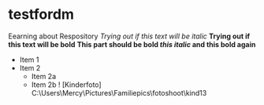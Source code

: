 # testfordm
Eearning about Respository
*Trying out if this text will be italic*
**Trying out if this text will be bold**
**This part should be bold *this italic* and this bold again**
* Item 1
* Item 2
  * Item 2a
  * Item 2b
! [Kinderfoto] C:\Users\Mercy\Pictures\Familiepics\fotoshoot\kind13
